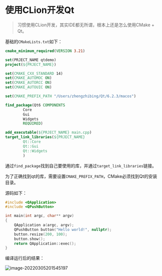 # 使用CLion开发Qt

> 习惯使用CLion开发，其实IDE都无所谓，根本上还是怎么使用CMake + Qt。



基础的`CMakeLists.txt`如下：

```cmake
cmake_minimum_required(VERSION 3.21)

set(PRJECT_NAME qtdemo)
project(${PRJECT_NAME})

set(CMAKE_CXX_STANDARD 14)
set(CMAKE_AUTOMOC ON)
set(CMAKE_AUTORCC ON)
set(CMAKE_AUTOUIC ON)

set(CMAKE_PREFIX_PATH "/Users/zhengzhibing/Qt/6.2.3/macos")

find_package(Qt6 COMPONENTS
        Core
        Gui
        Widgets
        REQUIRED)

add_executable(${PRJECT_NAME} main.cpp)
target_link_libraries(${PRJECT_NAME}
        Qt::Core
        Qt::Gui
        Qt::Widgets
        )
```

通过`find_package`找到自己要使用的库，并通过`target_link_libraries`链接。

为了正确找到qt的库，需要设置`CMAKE_PREFIX_PATH`，CMake必须找到Qt的安装目录。

源码如下：

```cpp
#include <QApplication>
#include <QPushButton>

int main(int argc, char** argv)
{
    QApplication a(argc, argv);
    QPushButton button("Hello world!", nullptr);
    button.resize(200, 100);
    button.show();
    return QApplication::exec();
}
```

编译运行后的结果：

![image-20220305201545197](https://cdn.jsdelivr.net/gh/AZMDDY/imgs/img/image-20220305201545197.png)